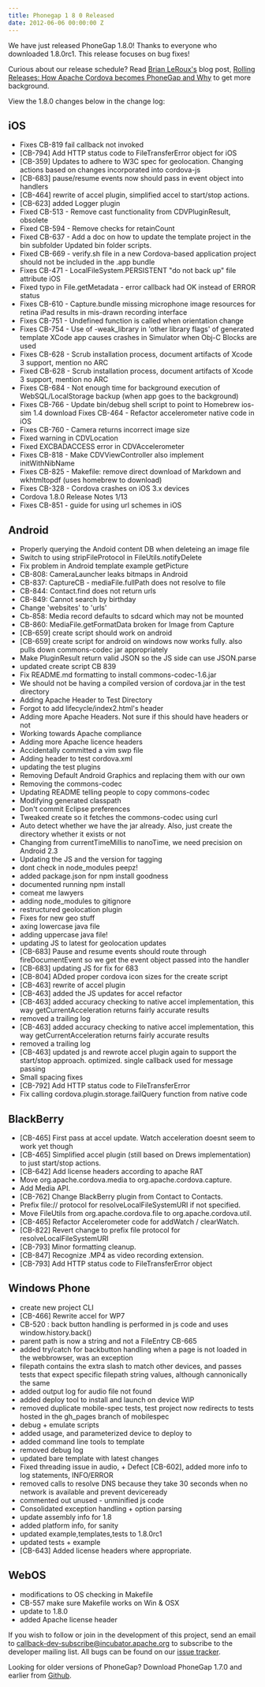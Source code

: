 ```yaml
---
title: Phonegap 1 8 0 Released
date: 2012-06-06 00:00:00 Z
---
```


We have just released PhoneGap 1.8.0! Thanks to everyone who downloaded 1.8.0rc1\. This release focuses on bug fixes!

Curious about our release schedule? Read [Brian LeRoux's](http://twitter.com/brianleroux) blog post, [Rolling Releases: How Apache Cordova becomes PhoneGap and Why](http://phonegap.com/2012/04/12/rolling-releases-how-apache-cordova-becomes-phonegap-and-why/) to get more background.

View the 1.8.0 changes below in the change log:

## iOS

* Fixes CB-819 fail callback not invoked
* [CB-794] Add HTTP status code to FileTransferError object for iOS
* [CB-359] Updates to adhere to W3C spec for geolocation. Changing actions based on changes incorporated into cordova-js
* [CB-683] pause/resume events now should pass in event object into handlers
* [CB-464] rewrite of accel plugin, simplified accel to start/stop actions.
* [CB-623] added Logger plugin
* Fixed CB-513 - Remove cast functionality from CDVPluginResult, obsolete
* Fixed CB-594 - Remove checks for retainCount
* Fixed CB-637 - Add a doc on how to update the template project in the bin subfolder Updated bin folder scripts.
* Fixed CB-669 - verify.sh file in a new Cordova-based application project should not be included in the .app bundle
* Fixes CB-471 - LocalFileSystem.PERSISTENT "do not back up" file attribute iOS
* Fixed typo in File.getMetadata - error callback had OK instead of ERROR status
* Fixes CB-610 - Capture.bundle missing microphone image resources for retina iPad results in mis-drawn recording interface
* Fixes CB-751 - Undefined function is called when orientation change
* Fixes CB-754 - Use of -weak_library in 'other library flags' of generated template XCode app causes crashes in Simulator when Obj-C Blocks are used
* Fixes CB-628 - Scrub installation process, document artifacts of Xcode 3 support, mention no ARC
* Fixed CB-628 - Scrub installation process, document artifacts of Xcode 3 support, mention no ARC
* Fixes CB-684 - Not enough time for background execution of WebSQL/LocalStorage backup (when app goes to the background)
* Fixes CB-766 - Update bin/debug shell script to point to Homebrew ios-sim 1.4 download Fixes CB-464 - Refactor accelerometer native code in iOS
* Fixes CB-760 - Camera returns incorrect image size
* Fixed warning in CDVLocation
* Fixed EXCBADACCESS error in CDVAccelerometer
* Fixes CB-818 - Make CDVViewController also implement initWithNibName
* Fixes CB-825 - Makefile: remove direct download of Markdown and wkhtmltopdf (uses homebrew to download)
* Fixes CB-328 - Cordova crashes on iOS 3.x devices
* Cordova 1.8.0 Release Notes 1/13
* Fixes CB-851 - guide for using url schemes in iOS

## Android

* Properly querying the Andoid content DB when deleteing an image file
* Switch to using stripFileProtocol in FileUtils.notifyDelete
* Fix problem in Android template example getPicture
* CB-808: CameraLauncher leaks bitmaps in Android
* CB-837: CaptureCB - mediaFile.fullPath does not resolve to file
* CB-844: Contact.find does not return urls
* CB-849: Cannot search by birthday
* Change 'websites' to 'urls'
* Cb-858: Media record defaults to sdcard which may not be mounted
* CB-860: MediaFile.getFormatData broken for Image from Capture
* [CB-659] create script should work on android
* [CB-659] create script for android on windows now works fully. also pulls down commons-codec jar appropriately
* Make PluginResult return valid JSON so the JS side can use JSON.parse
* updated create script CB 839
* Fix README.md formatting to install commons-codec-1.6.jar
* We should not be having a compiled version of cordova.jar in the test directory
* Adding Apache Header to Test Directory
* Forgot to add lifecycle/index2.html's header
* Adding more Apache Headers. Not sure if this should have headers or not
* Working towards Apache compliance
* Adding more Apache licence headers
* Accidentally committed a vim swp file
* Adding header to test cordova.xml
* updating the test plugins
* Removing Default Android Graphics and replacing them with our own
* Removing the commons-codec
* Updating README telling people to copy commons-codec
* Modifying generated classpath
* Don't commit Eclipse preferences
* Tweaked create so it fetches the commons-codec using curl
* Auto detect whether we have the jar already. Also, just create the directory whether it exists or not
* Changing from currentTimeMillis to nanoTime, we need precision on Android 2.3
* Updating the JS and the version for tagging
* dont check in node_modules peepz!
* added package.json for npm install goodness
* documented running npm install
* comeat me lawyers
* adding node_modules to gitignore
* restructured geolocation plugin
* Fixes for new geo stuff
* axing lowercase java file
* adding uppercase java file!
* updating JS to latest for geolocation updates
* [CB-683] Pause and resume events should route through fireDocumentEvent so we get the event object passed into the handler
* [CB-683] updating JS for fix for 683
* [CB-804] ADded proper cordova icon sizes for the create script
* [CB-463] rewrite of accel plugin
* [CB-463] added the JS updates for accel refactor
* [CB-463] added accuracy checking to native accel implementation, this way getCurrentAcceleration returns fairly accurate results
* removed a trailing log
* [CB-463] added accuracy checking to native accel implementation, this way getCurrentAcceleration returns fairly accurate results
* removed a trailing log
* [CB-463] updated js and rewrote accel plugin again to support the start/stop approach. optimized. single callback used for message passing
* Small spacing fixes
* [CB-792] Add HTTP status code to FileTransferError
* Fix calling cordova.plugin.storage.failQuery function from native code

## BlackBerry

* [CB-465] First pass at accel update. Watch acceleration doesnt seem to work yet though
* [CB-465] Simplified accel plugin (still based on Drews implementation) to just start/stop actions.
* [CB-642] Add license headers according to apache RAT
* Move org.apache.cordova.media to org.apache.cordova.capture.
* Add Media API.
* [CB-762] Change BlackBerry plugin from Contact to Contacts.
* Prefix file:// protocol for resolveLocalFileSystemURI if not specified.
* Move FileUtils from org.apache.cordova.file to org.apache.cordova.util.
* [CB-465] Refactor Accelerometer code for addWatch / clearWatch.
* [CB-822] Revert change to prefix file protocol for resolveLocalFileSystemURI
* [CB-793] Minor formatting cleanup.
* [CB-847] Recognize .MP4 as video recording extension.
* [CB-793] Add HTTP status code to FileTransferError object

## Windows Phone

* create new project CLI
* [CB-466] Rewrite accel for WP7
* CB-520 : back button handling is performed in js code and uses window.history.back()
* parent path is now a string and not a FileEntry CB-665
* added try/catch for backbutton handling when a page is not loaded in the webbrowser, was an exception
* filepath contains the extra slash to match other devices, and passes tests that expect specific filepath string values, although cannonically the same
* added output log for audio file not found
* added deploy tool to install and launch on device WIP
* removed duplicate mobile-spec tests, test project now redirects to tests hosted in the gh_pages branch of mobilespec
* debug + emulate scripts
* added usage, and parameterized device to deploy to
* added command line tools to template
* removed debug log
* updated bare template with latest changes
* Fixed threading issue in audio, + Defect [CB-602], added more info to log statements, INFO/ERROR
* removed calls to resolve DNS because they take 30 seconds when no network is available and prevent deviceready
* commented out unused - unminified js code
* Consolidated exception handling + option parsing
* update assembly info for 1.8
* added platform info, for sanity
* updated example,templates,tests to 1.8.0rc1
* updated tests + example
* [CB-643] Added license headers where appropriate.

## WebOS

* modifications to OS checking in Makefile
* CB-557 make sure Makefile works on Win & OSX
* update to 1.8.0
* added Apache license header

If you wish to follow or join in the development of this project, send an email to [callback-dev-subscribe@incubator.apache.org](mailto:callback-dev-subscribe@incubator.apache.org) to subscribe to the developer mailing list. All bugs can be found on our [issue tracker](https://issues.apache.org/jira/browse/CB).

Looking for older versions of PhoneGap? Download PhoneGap 1.7.0 and earlier from [Github](https://github.com/phonegap/phonegap/tags).
